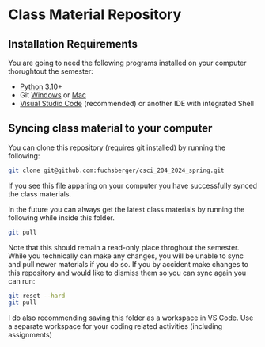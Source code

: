 # Class Material Repository

## Installation Requirements
You are going to need the following programs installed on your computer thorughtout the semester:
- [Python](https://www.python.org/downloads/) 3.10+
- Git [Windows](https://git-scm.com/download/windows) or [Mac](https://git-scm.com/download/mac)
- [Visual Studio Code](https://code.visualstudio.com/download) (recommended) or another IDE with integrated Shell

## Syncing class material to your computer
You can clone this repository (requires git installed) by running the following:
```bash
git clone git@github.com:fuchsberger/csci_204_2024_spring.git
```

If you see this file apparing on your computer you have successfully synced the class materials.

In the future you can always get the latest class materials by running the following while inside this folder.

```bash
git pull
```

Note that this should remain a read-only place throghout the semester. While you technically can make any changes, you will be unable to sync and pull newer materials if you do so. If you by accident make changes to this repository and would like to dismiss them so you can sync again you can run:

```bash
git reset --hard
git pull
```

I do also recommending saving this folder as a workspace in VS Code.
Use a separate workspace for your coding related activities (including assignments)
